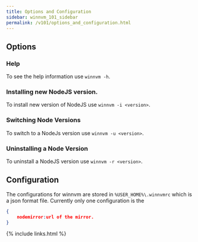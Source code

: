 ```yaml
---
title: Options and Configuration
sidebar: winnvm_101_sidebar
permalink: /v101/options_and_configuration.html
---
```


## Options

### Help
To see the help information use `winnvm -h`.

### Installing new NodeJS version.
To install new version of NodeJS use `winnvm -i <version>`.

### Switching Node Versions
To switch to a NodeJs version use `winnvm -u <version>`.

### Uninstalling a Node Version
To uninstall a NodeJS version use `winnvm -r <version>`.

## Configuration
The configurations for winnvm are stored in `%USER_HOME%\.winnvmrc` which is a json format file. Currently only one configuration is the
```json
{
    nodemirror:url of the mirror.
}
```

{% include links.html %}
